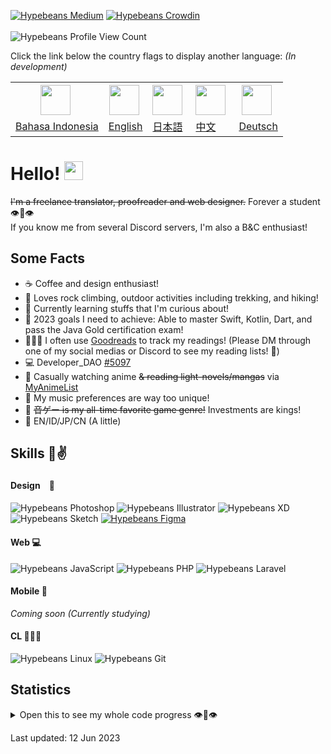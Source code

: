 [![Hypebeans Medium](https://img.shields.io/badge/Medium-000000?style=for-the-badge&logo=medium&logoColor=white)](https://medium.com/@hypebeans)
[![Hypebeans Crowdin](https://img.shields.io/badge/Crowdin-2E3340?style=for-the-badge&logo=crowdin&logoColor=white)](https://crowdin.com/profile/hypebeans)
<br><br>
![Hypebeans Profile View Count](https://komarev.com/ghpvc/?username=hypebeans&style=flat-square&color=lightgrey)

Click the link below the country flags to display another language: *(In development)* <br>
<table>
<tr>
  <th>
    <img style="margin-right: 5px;" src="https://github.com/hypebeans/hypebeans/assets/24372255/c019f3bf-1a8a-47c8-be6e-40eaed34408f" height="48" />
  </th>
  <th>
    <img style="margin-right: 5px;" src="https://github.com/hypebeans/hypebeans/assets/24372255/047289ef-c856-4c41-9a0e-223e1988b4a8" height="48" />
  </th>
  <th>
    <img style="margin-right: 5px;" src="https://github.com/hypebeans/hypebeans/assets/24372255/29aa007b-e0eb-4c26-99af-26276665856c" height="48" />
  </th>
  <th>
    <img style="margin-right: 5px;" src="https://github.com/hypebeans/hypebeans/assets/24372255/677ffca1-4350-4e51-8465-f39a79127f8c" height="48" />
  </th>
  <th>
    <img style="margin-right: 5px;" src="https://github.com/hypebeans/hypebeans/assets/24372255/64477e36-fafd-4163-a1c8-620988b4bcf4" height="48" />
  </th>
</tr>
<tr>
  <td>
    <a align="center" href="https://www.youtube.com/watch?v=rhcDSzw-MOk">Bahasa Indonesia</a>
  </td>
  <td>
    <a href="https://www.youtube.com/watch?v=rhcDSzw-MOk">English</a>
  </td>
  <td>
    <a href="https://www.youtube.com/watch?v=rhcDSzw-MOk">日本語</a>
  </td>
  <td>
    <a href="https://www.youtube.com/watch?v=rhcDSzw-MOk">中文</a>
  </td>
  <td>
    <a href="https://www.youtube.com/watch?v=rhcDSzw-MOk">Deutsch</a>
  </td>
</tr>
</table>

# Hello! <img src="https://raw.githubusercontent.com/MartinHeinz/MartinHeinz/master/wave.gif" width="30px">

~~I'm a freelance translator, proofreader and web designer.~~ Forever a student 👁👄👁<br>
If you know me from several Discord servers, I'm also a B&C enthusiast!<br>

## Some Facts
- ☕️   Coffee and design enthusiast!
- 🧗  Loves rock climbing, outdoor activities including trekking, and hiking!
- 🌱  Currently learning stuffs that I'm curious about!
- 💪  2023 goals I need to achieve: Able to master Swift, Kotlin, Dart, and pass the Java Gold certification exam!
- 👨🏻‍💻  I often use [Goodreads](https://goodreads.com) to track my readings! (Please DM through one of my social medias or Discord to see my reading lists! 🥰)
- 💻  Developer_DAO [#5097](https://pixel-devs.developerdao.com/?developerId=5097)
- 🍡  Casually watching anime ~~& reading light-novels/mangas~~ via [MyAnimeList](https://myanimelist.net/profile/hypebeans)
- 🎵  My music preferences are way too unique!
- 👑  ~~音ゲー is my all-time favorite game genre!~~ Investments are kings!
- 👄 EN/ID/JP/CN (A little)

## Skills 🐸✌️

#### Design　📝
![Hypebeans Photoshop](https://img.shields.io/badge/Adobe%20Photoshop-31A8FF?logo=adobephotoshop&logoColor=fff&style=for-the-badge)
![Hypebeans Illustrator](https://img.shields.io/badge/Adobe%20Illustrator-FF9A00?style=for-the-badge&logo=adobeillustrator&logoColor=fff)
![Hypebeans XD](https://img.shields.io/badge/Adobe%20XD-FF61F6?style=for-the-badge&logo=adobexd&logoColor=fff)
![Hypebeans Sketch](https://img.shields.io/badge/Sketch-F7B500?style=for-the-badge&logo=sketch&logoColor=fff)
[![Hypebeans Figma](https://img.shields.io/badge/Figma-F24E1E?style=for-the-badge&logo=figma&logoColor=white)](https://www.figma.com/@hypebeans)

#### Web 💻
![Hypebeans JavaScript](https://img.shields.io/badge/JavaScript-F7DF1E?style=for-the-badge&logo=javascript&logoColor=000)
![Hypebeans PHP](https://img.shields.io/badge/PHP-777BB4?style=for-the-badge&logo=php&logoColor=fff)
![Hypebeans Laravel](https://img.shields.io/badge/Laravel-FF2D20?style=for-the-badge&logo=laravel&logoColor=fff)

#### Mobile 📱
*Coming soon (Currently studying)* 

#### CL 🧑🏻‍💻
![Hypebeans Linux](https://img.shields.io/badge/Linux-FCC624?style=for-the-badge&logo=linux&logoColor=000)
![Hypebeans Git](https://img.shields.io/badge/Git-F05032?style=for-the-badge&logo=git&logoColor=fff)

## Statistics
<details>
<summary>Open this to see my whole code progress 👁👄👁</summary>
<a href="https://github.com/hypebeans">
<img align="center" src="https://github-readme-stats.vercel.app/api?username=hypebeans&show_icons=true&text_color=fdfdfd&icon_color=fdfdfd&bg_color=191919&hide_title=true" alt="github stats for hypebeans" />
</a>
<a href="https://github.com/hypebeans">
<img align="center" src="https://github-readme-stats.vercel.app/api/top-langs/?username=hypebeans&hide=java,html&&text_color=fdfdfd&icon_color=fdfdfd&bg_color=191919&hide_title=true" alt="github repository stats for hypebeans" />
</a>
<a href="https://github.com/hypebeans">
  <img src="https://github-profile-trophy.vercel.app/?username=hypebeans" alt="github trophy stats for hypebeans">
</a>
</details>

<italic>Last updated: 12 Jun 2023</italic>
